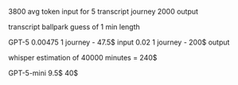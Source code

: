 3800 avg token input for 5 transcript journey
2000 output

transcript ballpark guess of 1 min length 

GPT-5
0.00475 1 journey - 47.5$ input 
0.02 1 journey - 200$ output

whisper estimation of 40000 minutes = 240$

GPT-5-mini
9.5$
40$